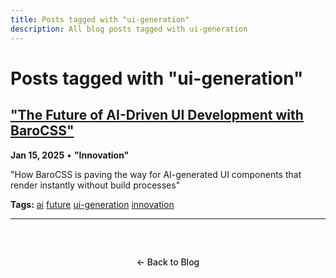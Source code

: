 ```yaml
---
title: Posts tagged with "ui-generation"
description: All blog posts tagged with ui-generation
---
```


# Posts tagged with "ui-generation"

## ["The Future of AI-Driven UI Development with BaroCSS"](/blog/2025/the-future-of-ai-driven-ui)

**Jan 15, 2025** • **"Innovation"**

"How BaroCSS is paving the way for AI-generated UI components that render instantly without build processes"

**Tags:** [ai](/blog/tags/ai) [future](/blog/tags/future) [ui-generation](/blog/tags/ui-generation) [innovation](/blog/tags/innovation)

---

<div class="back-to-blog">
  <a href="/blog/" class="back-link">← Back to Blog</a>
</div>

<style>
.back-to-blog {
  text-align: center;
  margin: 3rem 0;
}

.back-link {
  display: inline-block;
  padding: 0.75rem 1.5rem;
  background: var(--vp-c-bg-soft);
  color: var(--vp-c-text-1);
  text-decoration: none;
  border-radius: 8px;
  border: 1px solid var(--vp-c-divider);
  transition: all 0.2s ease;
  font-weight: 500;
}

.back-link:hover {
  background: var(--vp-c-brand);
  color: white;
  border-color: var(--vp-c-brand);
}
</style>